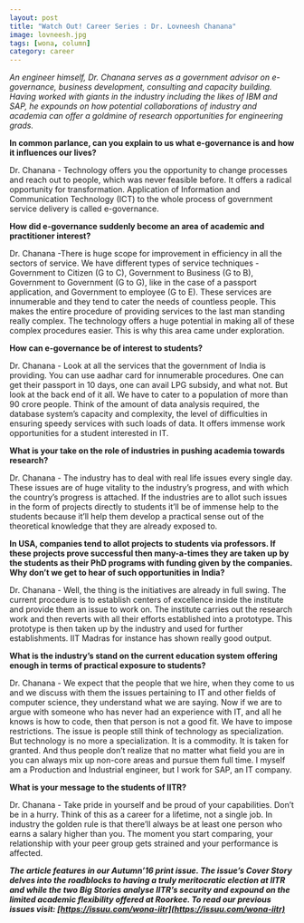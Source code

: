 ```yaml
---
layout: post
title: "Watch Out! Career Series : Dr. Lovneesh Chanana"
image: lovneesh.jpg
tags: [wona, column]
category: career 
---
```


_An engineer himself, Dr. Chanana serves as a government advisor on e-governance, business development, consulting and capacity building. Having worked with giants in the industry including the likes of IBM and SAP, he expounds on how potential collaborations of industry and academia can offer a goldmine of research opportunities for engineering grads._


**In common parlance, can you explain to us what e-governance is and how it influences our lives?**

Dr. Chanana - Technology offers you the opportunity to change processes and reach out to people, which was never feasible before. It offers a radical opportunity for transformation. Application of Information and Communication Technology (ICT) to the whole process of government service delivery is called e-governance.

**How did e-governance suddenly become an area of academic and practitioner interest?**

Dr. Chanana -There is huge scope for improvement in efficiency in all the sectors of service. We have different types of service techniques - Government to Citizen (G to C), Government to Business (G to B), Government to Government (G to G), like in the case of a passport application, and Government to employee (G to E). These services are innumerable and they tend to cater the needs of countless people. This makes the entire procedure of providing services to the last man standing really complex. The technology offers a huge potential in making all of these complex procedures easier. This is why this area came under exploration.

**How can e-governance be of interest to students?**

Dr. Chanana - Look at all the services that the government of India is providing. You can use aadhar card for innumerable procedures. One can get their passport in 10 days, one can avail LPG subsidy, and what not. But look at the back end of it all. We have to cater to a population of more than 90 crore people. Think of the amount of data analysis required, the database system’s capacity and complexity, the level of difficulties in ensuring speedy services with such loads of data. It offers immense work opportunities for a student interested in IT.

**What is your take on the role of industries in pushing academia towards research?**

Dr. Chanana - The industry has to deal with real life issues every single day. These issues are of huge vitality to the industry’s progress, and with which the country’s progress is attached. If the industries are to allot such issues in the form of projects directly to students it’ll be of immense help to the students because it’ll help them develop a practical sense out of the theoretical knowledge that they are already exposed to.

**In USA, companies tend to allot projects to students via professors. If these projects prove successful then many-a-times they are taken up by the students as their PhD programs with funding given by the companies. Why don’t we get to hear of such opportunities in India?**

Dr. Chanana - Well, the thing is the initiatives are already in full swing. The current procedure is to establish centers of excellence inside the institute and provide them an issue to work on. The institute carries out the research work and then reverts with all their efforts established into a prototype. This prototype is then taken up by the industry and used for further establishments. IIT Madras for instance has shown really good output.

**What is the industry’s stand on the current education system offering enough in terms of practical exposure to students?**
 
Dr. Chanana - We expect that the people that we hire, when they come to us and we discuss with them the issues pertaining to IT and other fields of computer science, they understand what we are saying. Now if we are to argue with someone who has never had an experience with IT, and all he knows is how to code, then that person is not a good fit. We have to impose restrictions. The issue is people still think of technology as specialization. But technology is no more a specialization. It is a commodity. It is taken for granted. And thus people don’t realize that no matter what field you are in you can always mix up non-core areas and pursue them full time. I myself am a Production and Industrial engineer, but I work for SAP, an IT company.


**What is your message to the students of IITR?**

Dr. Chanana - Take pride in yourself and be proud of your capabilities. Don’t be in a hurry. Think of this as a career for a lifetime, not a single job. In industry the golden rule is that there’ll always be at least one person who earns a salary higher than you. The moment you start comparing, your relationship with your peer group gets strained and your performance is affected.


_<b>The article features in our Autumn’16 print issue. The issue’s Cover Story delves into the roadblocks to having a truly meritocratic election at IITR and while the two Big Stories analyse IITR’s security and expound on the limited academic flexibility offered at Roorkee. To read our previous issues visit: [https://issuu.com/wona-iitr](https://issuu.com/wona-iitr)</b>_

